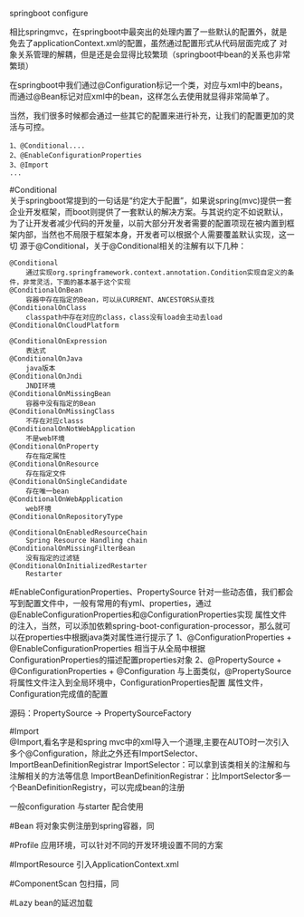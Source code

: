 springboot configure

相比springmvc，在springboot中最突出的处理内置了一些默认的配置外，就是免去了applicationContext.xml的配置，虽然通过配置形式从代码层面完成了
对象关系管理的解耦，但是还是会显得比较繁琐（springboot中bean的关系也非常繁琐）

在springboot中我们通过@Configuration标记一个类，对应与xml中的beans，而通过@Bean标记对应xml中的bean，这样怎么去使用就显得非常简单了。

当然，我们很多时候都会通过一些其它的配置来进行补充，让我们的配置更加的灵活与可控。

    1、@Conditional....
    2、@EnableConfigurationProperties
    3、@Import
    ...
 
#Conditional    
关于springboot常提到的一句话是“约定大于配置”，如果说spring(mvc)提供一套企业开发框架，而boot则提供了一套默认的解决方案。与其说约定不如说默认，
为了让开发者减少代码的开发量，以前大部分开发者需要的配置项现在被内置到框架内部，当然也不局限于框架本身，开发者可以根据个人需要覆盖默认实现，这一切
源于@Conditional，关于@Conditional相关的注解有以下几种：

    @Conditional
        通过实现org.springframework.context.annotation.Condition实现自定义的条件，非常灵活，下面的基本基于这个实现
    @ConditionalOnBean
        容器中存在指定的Bean，可以从CURRENT、ANCESTORS从查找
    @ConditionalOnClass
        classpath中存在对应的class，class没有load会主动去load
    @ConditionalOnCloudPlatform
        
    @ConditionalOnExpression
        表达式
    @ConditionalOnJava
        java版本
    @ConditionalOnJndi
        JNDI环境
    @ConditionalOnMissingBean
        容器中没有指定的Bean
    @ConditionalOnMissingClass
        不存在对应classs
    @ConditionalOnNotWebApplication
        不是web环境
    @ConditionalOnProperty
        存在指定属性
    @ConditionalOnResource
        存在指定文件
    @ConditionalOnSingleCandidate
        存在唯一bean
    @ConditionalOnWebApplication
        web环境
    @ConditionalOnRepositoryType
        
    @ConditionalOnEnabledResourceChain
        Spring Resource Handling chain
    @ConditionalOnMissingFilterBean
        没有指定的过滤链
    @ConditionalOnInitializedRestarter
        Restarter

#EnableConfigurationProperties、PropertySource
针对一些动态值，我们都会写到配置文件中，一般有常用的有yml、properties，通过@EnableConfigurationProperties和@ConfigurationProperties实现
属性文件的注入，当然，可以添加依赖spring-boot-configuration-processor，那么就可以在properties中根据java类对属性进行提示了
 1、@ConfigurationProperties + @EnableConfigurationProperties 相当于从全局中根据ConfigurationProperties的描述配置properties对象
 2、@PropertySource + @ConfigurationProperties + @Configuration 与上面类似，@PropertySource将属性文件注入到全局环境中，ConfigurationProperties配置
    属性文件，Configuration完成值的配置
    
   源码：PropertySource -> PropertySourceFactory
       
#Import    
@Import,看名字是和spring mvc中的xml导入一个道理,主要在AUTO时一次引入多个@Configuration，除此之外还有ImportSelector、ImportBeanDefinitionRegistrar
 ImportSelector：可以拿到该类相关的注解和与注解相关的方法等信息
 ImportBeanDefinitionRegistrar：比ImportSelector多一个BeanDefinitionRegistry，可以完成bean的注册
 
 一般configuration 与starter 配合使用
 
#Bean
将对象实例注册到spring容器，同<bean>

#Profile
应用环境，可以针对不同的开发环境设置不同的方案

#ImportResource
引入ApplicationContext.xml

#ComponentScan
包扫描，同<component-scan>

#Lazy
bean的延迟加载